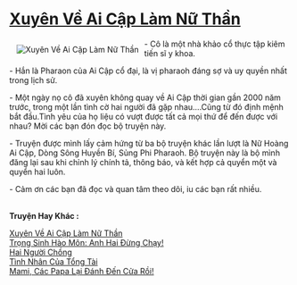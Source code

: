 <a href="https://utruyen.com/truyen/xuyen-ve-ai-cap-lam-nu-than/19539/" title="Xuyên Về Ai Cập Làm Nữ Thần"><h1>Xuyên Về Ai Cập Làm Nữ Thần</h1></a><div style="display:table"><img align="right" style="float: left; padding: 10px;" src="https://utruyen.com/images/story/200x260/xuyen-ve-ai-cap-lam-nu-than.jpg" alt="Xuyên Về Ai Cập Làm Nữ Thần">- Cô là một nhà khảo cổ thực tập kiêm tiến sĩ y khoa.<p></p>- Hắn là Pharaon của Ai Cập cổ đại, là vị pharaoh đáng sợ và uy quyền nhất trong lịch sử.<p></p>- Một ngày nọ cô đã xuyên không quay về Ai Cập thời gian gần 2000 năm trước, trong một lần tình cờ hai người đã gặp nhau....Cũng từ đó định mệnh bắt đầu.Tình yêu của họ liệu có vượt được tất cả mọi thứ để đến được với nhau? Mời các bạn đón đọc bộ truyện này. <p></p>- Truyện được mình lấy cảm hứng từ ba bộ truyện khác lần lượt là Nữ Hoàng Ai Cập, Dòng Sông Huyền Bí, Sủng Phi Pharaoh. Bộ truyện này là bộ mình đăng lại sau khi chỉnh lý chính tả, thông báo, và kết hợp cả quyển một và quyển hai luôn.<p></p>- Cảm ơn các bạn đã đọc và quan tâm theo dõi, iu các bạn rất nhiều.</div><p><br><b>Truyện Hay Khác :</b></p><a href="https://utruyen.com/truyen/xuyen-ve-ai-cap-lam-nu-than/19539/" alt="Xuyên Về Ai Cập Làm Nữ Thần">Xuyên Về Ai Cập Làm Nữ Thần</a><br/><a href="https://utruyen.com/truyen/trong-sinh-hao-mon-anh-hai-dung-chay/19527/" alt="Trọng Sinh Hào Môn: Anh Hai Đừng Chạy!">Trọng Sinh Hào Môn: Anh Hai Đừng Chạy!</a><br/><a href="https://github.com/quanluxury/ngontinhhot/tree/master/truyenhay/19526" alt="Hai Người Chồng">Hai Người Chồng</a><br/><a href="https://github.com/quanluxury/ngontinhhot/tree/master/truyenhay/18980" alt="Tình Nhân Của Tổng Tài">Tình Nhân Của Tổng Tài</a><br/><a href="https://images.google.com.bn/url?q=https%3A%2F%2Futruyen.com%2Ftruyen%2Fmami-cac-papa-lai-danh-den-cua-roi%2F18978%2F" alt="Mami, Các Papa Lại Đánh Đến Cửa Rồi!">Mami, Các Papa Lại Đánh Đến Cửa Rồi!</a><br/>